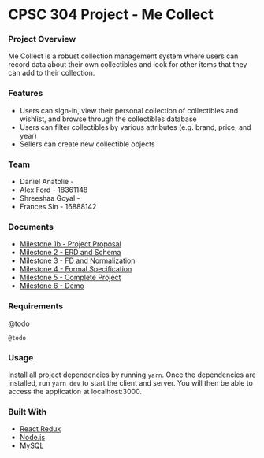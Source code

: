 # CPSC 304 Project - Me Collect
### Project Overview
Me Collect is a robust collection management system where users can record data about their own collectibles and look for other items that they can add to their collection. 

### Features
* Users can sign-in, view their personal collection of collectibles and wishlist, and browse through the collectibles database
* Users can filter collectibles by various attributes (e.g. brand, price, and year)
* Sellers can create new collectible objects

### Team
* Daniel Anatolie - 
* Alex Ford - 18361148
* Shreeshaa Goyal -
* Frances Sin - 16888142

### Documents
* [Milestone 1b - Project Proposal]()
* [Milestone 2 - ERD and Schema]()
* [Milestone 3 - FD and Normalization]()
* [Milestone 4 - Formal Specification]()
* [Milestone 5 - Complete Project]()
* [Milestone 6 - Demo]()

### Requirements
@todo
```
@todo
```

### Usage
Install all project dependencies by running `yarn`.
Once the dependencies are installed, run `yarn dev` to start the client and server. 
You will then be able to access the application at localhost:3000.


### Built With

* [React Redux](https://react-redux.js.org/) 
* [Node.js](https://nodejs.org/en/docs/) 
* [MySQL](https://dev.mysql.com/doc/) 




